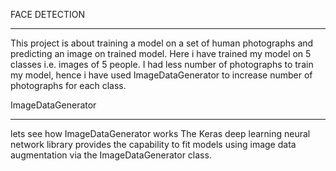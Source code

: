 FACE DETECTION
____________________________________________________________________________________________________________________________________________________________________________________
This project is about training a model on a set of human photographs and predicting an image on trained model.
Here i have trained my model on 5 classes i.e. images of 5 people.
I had less number of photographs to train my model, hence i have used ImageDataGenerator to increase number of photographs for each class.

ImageDataGenerator
____________________________________________________________________________________________________________________________________________________________________________________
lets see how ImageDataGenerator works
The Keras deep learning neural network library provides the capability to fit models using image data augmentation via the ImageDataGenerator class.
